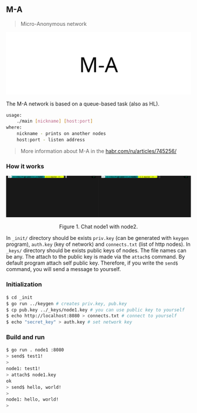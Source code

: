## M-A

> Micro-Anonymous network

<img src="../../images/ma_logo.png" alt="ma_logo.png"/>

The M-A network is based on a queue-based task (also as HL).

```bash
usage: 
    ./main [nickname] [host:port]
where:
    nickname - prints on another nodes
    host:port - listen address
```

> More information about M-A in the [habr.com/ru/articles/745256/](https://habr.com/ru/articles/745256/ "Habr M-A")

### How it works

<p align="center"><img src="../../examples/images/ma_chat.gif" alt="ma_chat.gif"/></p>
<p align="center">Figure 1. Chat node1 with node2.</p>

In `_init/` directory should be exists `priv.key` (can be generated with `keygen` program), `auth.key` (key of network) and `connects.txt` (list of http nodes).
In `_keys/` directory should be exists public keys of nodes. The file names can be any. The attach to the public key is made via the `attach$` command.
By default program attach self public key. Therefore, if you write the `send$` command, you will send a message to yourself.

### Initialization

```bash
$ cd _init
$ go run ../keygen # creates priv.key, pub.key
$ cp pub.key ../_keys/node1.key # you can use public key to yourself
$ echo http://localhost:8080 > connects.txt # connect to yourself
$ echo "secret_key" > auth.key # set network key
```

### Build and run

```bash
$ go run . node1 :8080
> send$ test1!
>
node1: test1!
> attach$ node1.key
ok
> send$ hello, world!
> 
node1: hello, world!
>
```
